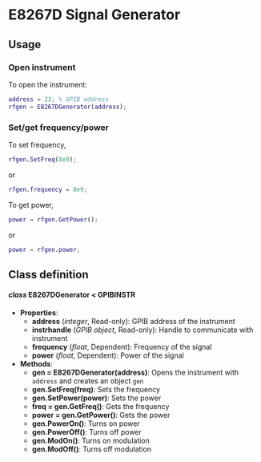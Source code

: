 # E8267D Signal Generator
## Usage
### Open instrument
To open the instrument:
```matlab
address = 23; % GPIB address
rfgen = E8267DGenerator(address);
```
### Set/get frequency/power
To set frequency,
```matlab
rfgen.SetFreq(8e9);
```
or
```matlab
rfgen.frequency = 8e9;
```
To get power,
```matlab
power = rfgen.GetPower();
```
or
```matlab
power = rfgen.power;
```
## Class definition
#### *class* E8267DGenerator < GPIBINSTR
* **Properties**: 
  * **address** (*integer*, Read-only): GPIB address of the instrument
  * **instrhandle** (*GPIB object*, Read-only):  Handle to communicate with instrument
  * **frequency** (*float*, Dependent): Frequency of the signal
  * **power** (*float*, Dependent): Power of the signal
* **Methods**:
  * **gen = E8267DGenerator(address)**: Opens the instrument with `address` and creates an object `gen`
  * **gen.SetFreq(freq)**: Sets the frequency
  * **gen.SetPower(power)**: Sets the power
  * **freq = gen.GetFreq()**: Gets the frequency
  * **power = gen.GetPower()**: Gets the power
  * **gen.PowerOn()**: Turns on power
  * **gen.PowerOff()**: Turns off power
  * **gen.ModOn()**: Turns on modulation
  * **gen.ModOff()**: Turns off modulation
